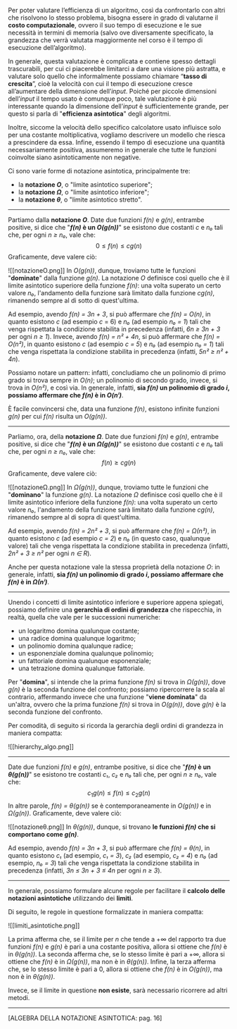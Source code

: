 Per poter valutare l’efficienza di un algoritmo, così da confrontarlo con altri che risolvono lo stesso problema, bisogna essere in grado di valutarne il **costo computazionale**, ovvero il suo tempo di esecuzione e le sue necessità in termini di memoria (salvo ove diversamente specificato, la grandezza che verrà valutata maggiormente nel corso è il tempo di esecuzione dell’algoritmo). 

In generale, questa valutazione è complicata e contiene spesso dettagli trascurabili, per cui ci piacerebbe limitarci a dare una visione più astratta, e valutare solo quello che informalmente possiamo chiamare “**tasso di crescita**”, cioè la velocità con cui il tempo di esecuzione cresce all’aumentare della dimensione dell’*input*. Poiché per piccole dimensioni dell’*input* il tempo usato è comunque poco, tale valutazione è più interessante quando la dimensione dell’*input* è sufficientemente grande, per questo si parla di "**efficienza asintotica**" degli algoritmi.

Inoltre, siccome la velocità dello specifico calcolatore usato influisce solo per una costante moltiplicativa, vogliamo descrivere un modello che riesca a prescindere da essa. Infine, essendo il tempo di esecuzione una quantità necessariamente positiva, assumeremo in generale che tutte le funzioni coinvolte siano asintoticamente non negative.

Ci sono varie forme di notazione asintotica, principalmente tre:
- la **notazione *O***, o "limite asintotico superiore";
- la **notazione *Ω***, o "limite asintotico inferiore";
- la **notazione *θ***, o "limite asintotico stretto".
___
Partiamo dalla **notazione *O***. Date due funzioni *f(n)* e *g(n)*, entrambe positive, si dice che "***f(n)* è un *O(g(n))***" se esistono due costanti *c* e *n₀* tali che, per ogni *n ≥ n₀*, vale che:
$$0 ≤ f(n) ≤ c g(n)$$
Graficamente, deve valere ciò:

![[notazioneO.png]]
In *O(g(n))*, dunque, troviamo tutte le funzioni "**dominate**" dalla funzione *g(n)*. La notazione *O* definisce così quello che è il limite asintotico superiore della funzione *f(n)*: una volta superato un certo valore *n₀*, l'andamento della funzione sarà limitato dalla funzione *cg(n)*, rimanendo sempre al di sotto di quest'ultima.

Ad esempio, avendo *f(n) = 3n + 3*, si può affermare che *f(n) = O(n)*, in quanto esistono *c* (ad esempio *c* = 6) e *n₀* (ad esempio *n₀ = 1*) tali che venga rispettata la condizione stabilita in precedenza (infatti, *6n ≥ 3n + 3* per ogni *n ≥ 1*). Invece, avendo *f(n) = n² + 4n*, si può affermare che *f(n) = O(n²)*, in quanto esistono *c* (ad esempio *c = 5*) e *n₀* (ad esempio *n₀ = 1*) tali che venga rispettata la condizione stabilita in precedenza (infatti, *5n² ≥ n² + 4n*).

Possiamo notare un pattern: infatti, concludiamo che un polinomio di primo grado si trova sempre in *O(n)*; un polinomio di secondo grado, invece, si trova in *O(n²)*, e così via. In generale, infatti, **sia *f(n)* un polinomio di grado *i*, possiamo affermare che *f(n)* è in *O(nⁱ)***.

È facile convincersi che, data una funzione *f(n)*, esistono infinite funzioni *g(n)* per cui *f(n)* risulta un *O(g(n))*.
___
Parliamo, ora, della **notazione *Ω***. Date due funzioni *f(n)* e *g(n)*, entrambe positive, si dice che "***f(n)* è un *Ω(g(n))***" se esistono due costanti *c* e *n₀* tali che, per ogni *n ≥ n₀*, vale che:
$$f(n) ≥ c g(n)$$
Graficamente, deve valere ciò:

![[notazioneΩ.png]]
In *Ω(g(n))*, dunque, troviamo tutte le funzioni che "**dominano**" la funzione *g(n)*. La notazione *Ω* definisce così quello che è il limite asintotico inferiore della funzione *f(n)*: una volta superato un certo valore *n₀*, l'andamento della funzione sarà limitato dalla funzione *cg(n)*, rimanendo sempre al di sopra di quest'ultima.

Ad esempio, avendo *f(n) = 2n² + 3*, si può affermare che *f(n) = Ω(n²)*, in quanto esistono *c* (ad esempio *c = 2*) e *n₀* (in questo caso, qualunque valore) tali che venga rispettata la condizione stabilita in precedenza (infatti, *2n² + 3 ≥ n²* per ogni *n ∈ R*).

Anche per questa notazione vale la stessa proprietà della notazione *O*: in generale, infatti, **sia *f(n)* un polinomio di grado *i*, possiamo affermare che *f(n)* è in *Ω(nⁱ)***.
___
Unendo i concetti di limite asintotico inferiore e superiore appena spiegati, possiamo definire una **gerarchia di ordini di grandezza** che rispecchia, in realtà, quella che vale per le successioni numeriche:
- un logaritmo domina qualunque costante;
- una radice domina qualunque logaritmo;
- un polinomio domina qualunque radice;
- un esponenziale domina qualunque polinomio;
- un fattoriale domina qualunque esponenziale;
- una tetrazione domina qualunque fattoriale.

Per "**domina**", si intende che la prima funzione *f(n)* si trova in *Ω(g(n))*, dove *g(n)* è la seconda funzione del confronto; possiamo ripercorrere la scala al contrario, affermando invece che una funzione "**viene dominata**" da un'altra, ovvero che la prima funzione *f(n)* si trova in *O(g(n))*, dove *g(n)* è la seconda funzione del confronto.

Per comodità, di seguito si ricorda la gerarchia degli ordini di grandezza in maniera compatta:

![[hierarchy_algo.png]]
___
Date due funzioni *f(n)* e *g(n)*, entrambe positive, si dice che "***f(n)* è un *θ(g(n))***" se esistono tre costanti *c₁*, *c₂* e *n₀* tali che, per ogni *n ≥ n₀*, vale che:
$$c_1g(n) ≤ f(n) ≤ c_2g(n)$$
In altre parole, *f(n) = θ(g(n))* se è contemporaneamente in *O(g(n))* e in *Ω(g(n))*. Graficamente, deve valere ciò:

![[notazioneθ.png]]
In *θ(g(n))*, dunque, si trovano **le funzioni *f(n)* che si comportano come *g(n)***.

Ad esempio, avendo *f(n) = 3n + 3*, si può affermare che *f(n) = θ(n)*, in quanto esistono *c₁* (ad esempio, *c₁ = 3*), *c₂* (ad esempio, *c₂ = 4*) e *n₀* (ad esempio, *n₀ = 3*) tali che venga rispettata la condizione stabilita in precedenza (infatti, *3n ≤ 3n + 3 ≤ 4n* per ogni *n ≥ 3*).
___
In generale, possiamo formulare alcune regole per facilitare il **calcolo delle notazioni asintotiche** utilizzando dei **limiti**.

Di seguito, le regole in questione formalizzate in maniera compatta:

![[limiti_asintotiche.png]]

La prima afferma che, se il limite per *n* che tende a +∞ del rapporto tra due funzioni *f(n)* e *g(n)* è pari a una costante positiva, allora si ottiene che *f(n)* è in *θ(g(n))*. La seconda afferma che, se lo stesso limite è pari a +∞, allora si ottiene che *f(n)* è in *Ω(g(n))*, ma non è in *θ(g(n))*. Infine, la terza afferma che, se lo stesso limite è pari a 0, allora si ottiene che *f(n)* è in *O(g(n))*, ma non è in *θ(g(n))*.

Invece, se il limite in questione **non esiste**, sarà necessario ricorrere ad altri metodi.
___
[ALGEBRA DELLA NOTAZIONE ASINTOTICA: pag. 16]